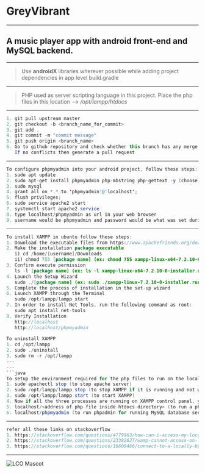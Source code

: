 # GreyVibrant
---
## A music player app with android front-end and MySQL backend.
---
> Use **androidX** libraries wherever possible while adding project dependencies in app level build.gradle
---
> PHP used as server scripting language in this project. Place the php files in this location --> */opt/lampp/htdocs* 
---
```java
1. git pull upstream master 
2. git checkout -b <branch_name_for_commit>
3. git add . 
4. git commit -m "commit message"
5. git push origin <branch_name>
6. Go to github repository and check whether this branch has any merge conflicts with master branch.
   If no conflicts then generate a pull request
```
---
```java
To configure phpmyadmin into your android project, follow these steps: (First time in a device)
1. sudo apt update
2. sudo apt-get install phpmyadmin php-mbstring php-gettext -y (choose apache as your server and create a password)
3. sudo mysql
4. grant all on *.* to 'phpmyadmin'@'localhost';
5. flush privileges;
6. sudo service apache2 start
7. systemctl start apache2.service
8. type localhost/phpmyadmin as url in your web browser
9. username would be phpmyadmin and password would be what was set during installation

```
---
```java
To install XAMPP in ubuntu follow these steps:
1. Download the executable files from https://www.apachefriends.org/download.html
2. Make the installation package executable
   i) cd /home/[username]/Downloads
   ii) chmod 755 [package name] (ex: chmod 755 xampp-linux-x64-7.2.10-0-installer.run)
3. Confirm execute permission
   ls -l [package name] (ex: ls -l xampp-linux-x64-7.2.10-0-installer.run)
4. Launch the Setup Wizard
   sudo ./[package name] (ex: sudo ./xampp-linux-7.2.10-0-installer.run)
5. Complete the process of installation in the set-up wizard
6. Launch XAMPP through the Terminal
   sudo /opt/lampp/lampp start
7. In order to install Net Tools, run the following command as root:
   sudo apt install net-tools
8. Verify Installation
   http://localhost
   http://localhost/phpmyadmin
   
To uninstall XAMPP
1. cd /opt/lampp
2. sudo ./uninstall
3. sudo rm -r /opt/lampp
---
---
```java
To setup the environment required for the php files to run on the localhost follow these steps:
1. sudo apachectl stop (to stop apache server)
2. sudo /opt/lampp/lampp stop (to stop XAMPP if it is running and not working fine)
3. sudo /opt/lampp/lampp start (to start XAMPP)
4. Now if all the three processes are running on XAMPP control panel, you can go ahead with php otherwise repeat these steps.
5. localhost/<address of php file inside htdocs directory> (to run a php file)
6. localhost/phpmyadmin (to run phpadmin for running MySQL database server)
```
---
```java
refer all these links on stackoverflow
1. https://stackoverflow.com/questions/4779963/how-can-i-access-my-localhost-from-my-android-device?page=1&tab=votes#tab-top
2. https://stackoverflow.com/questions/23382627/wamp-cannot-access-on-local-network-403-forbidden/23385021#23385021
3. https://stackoverflow.com/questions/16608466/connect-to-a-locally-built-jekyll-server-using-mobile-devices-in-the-lan/16608698#16608698
```
---
![LCO Mascot](https://www.pinclipart.com/picdir/middle/3-31209_jazz-cliparts-border-transparent-background-music-notes-png.png "Grey Vibrant")
